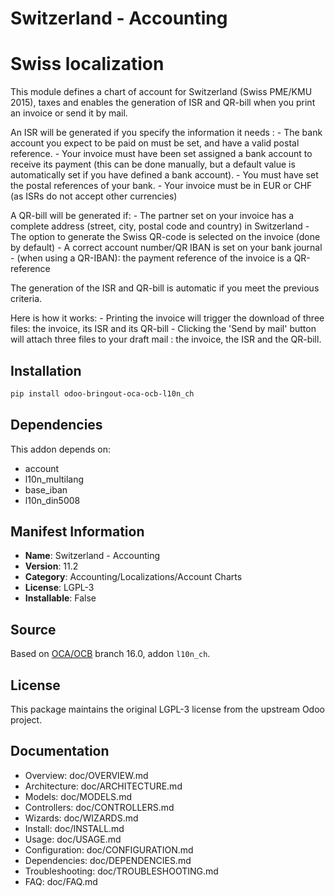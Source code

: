 # Switzerland - Accounting


Swiss localization
==================
This module defines a chart of account for Switzerland (Swiss PME/KMU 2015), taxes and enables the generation of ISR and QR-bill when you print an invoice or send it by mail.

An ISR will be generated if you specify the information it needs :
    - The bank account you expect to be paid on must be set, and have a valid postal reference.
    - Your invoice must have been set assigned a bank account to receive its payment
      (this can be done manually, but a default value is automatically set if you have defined a bank account).
    - You must have set the postal references of your bank.
    - Your invoice must be in EUR or CHF (as ISRs do not accept other currencies)

A QR-bill will be generated if:
    - The partner set on your invoice has a complete address (street, city, postal code and country) in Switzerland
    - The option to generate the Swiss QR-code is selected on the invoice (done by default)
    - A correct account number/QR IBAN is set on your bank journal
    - (when using a QR-IBAN): the payment reference of the invoice is a QR-reference

The generation of the ISR and QR-bill is automatic if you meet the previous criteria.

Here is how it works:
    - Printing the invoice will trigger the download of three files: the invoice, its ISR and its QR-bill
    - Clicking the 'Send by mail' button will attach three files to your draft mail : the invoice, the ISR and the QR-bill.
    

## Installation

```bash
pip install odoo-bringout-oca-ocb-l10n_ch
```

## Dependencies

This addon depends on:
- account
- l10n_multilang
- base_iban
- l10n_din5008

## Manifest Information

- **Name**: Switzerland - Accounting
- **Version**: 11.2
- **Category**: Accounting/Localizations/Account Charts
- **License**: LGPL-3
- **Installable**: False

## Source

Based on [OCA/OCB](https://github.com/OCA/OCB) branch 16.0, addon `l10n_ch`.

## License

This package maintains the original LGPL-3 license from the upstream Odoo project.

## Documentation

- Overview: doc/OVERVIEW.md
- Architecture: doc/ARCHITECTURE.md
- Models: doc/MODELS.md
- Controllers: doc/CONTROLLERS.md
- Wizards: doc/WIZARDS.md
- Install: doc/INSTALL.md
- Usage: doc/USAGE.md
- Configuration: doc/CONFIGURATION.md
- Dependencies: doc/DEPENDENCIES.md
- Troubleshooting: doc/TROUBLESHOOTING.md
- FAQ: doc/FAQ.md
